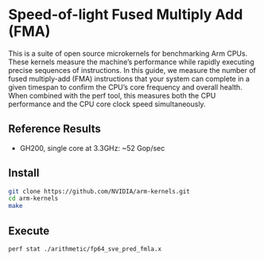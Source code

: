 # Speed-of-light Fused Multiply Add (FMA)

This is a suite of open source microkernels for benchmarking Arm CPUs.  These kernels measure the machine’s performance while rapidly executing precise sequences of instructions.  In this guide, we measure the number of fused multiply-add (FMA) instructions that your system can complete in a given timespan to confirm the CPU’s core frequency and overall health.  When combined with the perf tool, this measures both the CPU performance and the CPU core clock speed simultaneously.

## Reference Results

 * GH200, single core at 3.3GHz: ~52 Gop/sec

## Install

```bash
git clone https://github.com/NVIDIA/arm-kernels.git
cd arm-kernels
make
```

## Execute

```bash
perf stat ./arithmetic/fp64_sve_pred_fmla.x
```
